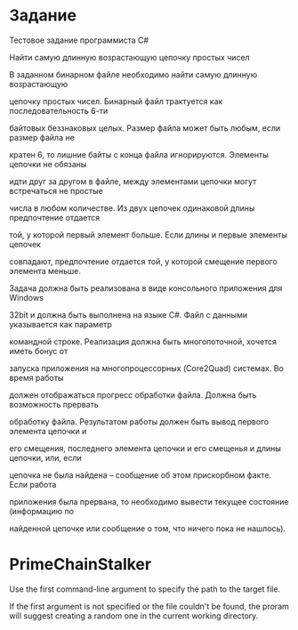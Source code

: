 Задание
=======
Тестовое задание программиста C#


Найти самую длинную возрастающую цепочку простых чисел


В заданном бинарном файле необходимо найти самую длинную возрастающую

цепочку простых чисел. Бинарный файл трактуется как последовательность 6-ти

байтовых беззнаковых целых. Размер файла может быть любым, если размер файла не

кратен 6, то лишние байты с конца файла игнорируются. Элементы цепочки не обязаны

идти друг за другом в файле, между элементами цепочки могут встречаться не простые

числа в любом количестве. Из двух цепочек одинаковой длины предпочтение отдается

той, у которой первый элемент больше. Если длины и первые элементы цепочек

совпадают, предпочтение отдается той, у которой смещение первого элемента меньше.


Задача должна быть реализована в виде консольного приложения для Windows

32bit и должна быть выполнена на языке C#. Файл с данными указывается как параметр

командной строке. Реализация должна быть многопоточной, хочется иметь бонус от

запуска приложения на многопроцессорных (Core2Quad) системах. Во время работы

должен отображаться прогресс обработки файла. Должна быть возможность прервать

обработку файла. Результатом работы должен быть вывод первого элемента цепочки и

его смещения, последнего элемента цепочки и его смещенья и длины цепочки, или, если

цепочка не была найдена – сообщение об этом прискорбном факте. Если работа

приложения была прервана, то необходимо вывести текущее состояние (информацию по

найденной цепочке или сообщение о том, что ничего пока не нашлось).




PrimeChainStalker
=================

Use the first command-line argument to specify the path to the target file.

If the first argument is not specified or the file couldn't be found, the proram will suggest creating a random one in the current working directory.
